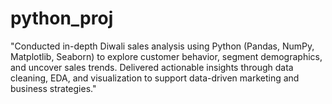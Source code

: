 # python_proj
"Conducted in-depth Diwali sales analysis using Python (Pandas, NumPy, Matplotlib, Seaborn) to explore customer behavior, segment demographics, and uncover sales trends. Delivered actionable insights through data cleaning, EDA, and visualization to support data-driven marketing and business strategies."
